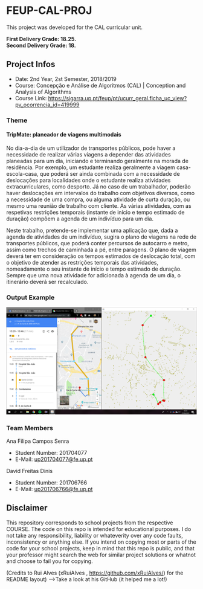 # FEUP-CAL-PROJ
  This project was developed for the CAL curricular unit.
   
**First Delivery Grade: 18.25.**  
**Second Delivery Grade: 18.**

## Project Infos
* Date: 2nd Year, 2st Semester, 2018/2019
* Course: Concepção e Análise de Algoritmos (CAL) | Conception and Analysis of Algorithms
* Course Link: https://sigarra.up.pt/feup/pt/ucurr_geral.ficha_uc_view?pv_ocorrencia_id=419999

### Theme

#### TripMate: planeador de viagens multimodais 
   No dia-a-dia de um utilizador de transportes públicos, pode haver a necessidade de realizar várias viagens a depender das atividades planeadas para um dia, iniciando e terminando geralmente na morada de residência. Por exemplo, um estudante realiza geralmente a viagem casa-escola-casa, que poderá ser ainda combinada com a necessidade de deslocações para localidades onde o estudante realiza atividades  extracurriculares, como desporto. Já no caso de um trabalhador, poderão haver deslocações em intervalos do trabalho com objetivos diversos, como a necessidade de uma compra, ou alguma atividade de curta duração, ou mesmo uma reunião de trabalho com cliente. As várias atividades, com as respetivas restrições temporais (instante de início e tempo estimado de duração) compõem a agenda de um indivíduo para um dia.   
   
   Neste trabalho, pretende-se implementar uma aplicação que, dada a agenda de atividades de um indivíduo, sugira o plano de viagens na rede de transportes públicos, que poderá conter percursos de autocarro e metro, assim como trechos de caminhada a pé, entre paragens. O plano de viagem deverá ter em consideração os tempos estimados de deslocação total, com o objetivo de atender as restrições temporais das atividades, nomeadamente o seu instante de início e tempo estimado de duração. Sempre que uma nova atividade for adicionada à agenda de um dia, o itinerário deverá ser recalculado. 

### Output Example

![](images/example_output.png)
    
### Team Members
Ana Filipa Campos Senra
* Student Number: 201704077
* E-Mail: up201704077@fe.up.pt

David Freitas Dinis
* Student Number: 201706766
* E-Mail: up201706766@fe.up.pt


## Disclaimer
This repository corresponds to school projects from the respective COURSE. The code on this repo is intended for educational purposes. I do not take any responsibility, liability or whateverity over any code faults, inconsistency or anything else. If you intend on copying most or parts of the code for your school projects, keep in mind that this repo is public, and that your professor might search the web for similar project solutions or whatnot and choose to fail you for copying.

(Credits to Rui Alves (xRuiAlves , https://github.com/xRuiAlves/) for the README layout) -->Take a look at his GitHub (it helped me a lot!)

